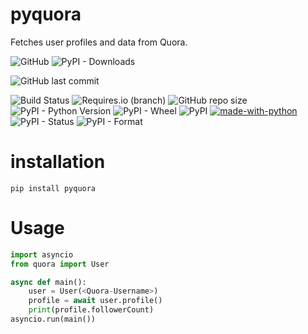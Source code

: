 # pyquora

Fetches user profiles and data from Quora.

![GitHub](https://img.shields.io/github/license/TheShubhendra/pyquora)
![PyPI - Downloads](https://img.shields.io/pypi/dm/pyquora)

![GitHub last commit](https://img.shields.io/github/last-commit/TheShubhendra/pyquora)

![Build Status](https://img.shields.io/github/workflow/status/TheShubhendra/pyquora/Python%20package)
![Requires.io (branch)](https://img.shields.io/requires/github/TheShubhendra/pyquora/master)
![GitHub repo size](https://img.shields.io/github/repo-size/TheShubhendra/pyquora)
![PyPI - Python Version](https://img.shields.io/pypi/pyversions/pyquora)
![PyPI - Wheel](https://img.shields.io/pypi/wheel/pyquora)
![PyPI](https://img.shields.io/pypi/v/pyquora)
[![made-with-python](https://img.shields.io/badge/Made%20with-Python-1f425f.svg)](https://www.python.org/)
![PyPI - Status](https://img.shields.io/pypi/status/pyquora)
![PyPI - Format](https://img.shields.io/pypi/format/pyquora)


# installation

`pip install pyquora`

# Usage

```python
import asyncio
from quora import User

async def main():
    user = User(<Quora-Username>)
    profile = await user.profile()
    print(profile.followerCount)
asyncio.run(main())

```